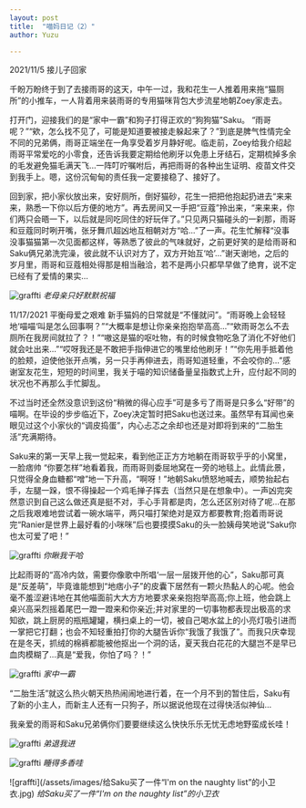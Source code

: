 ```yaml
---
layout: post
title:  "喵妈日记（2）"
author: Yuzu

---
```

2021/11/5  接儿子回家

千盼万盼终于到了去接雨哥的这天，中午一过，我和花生一人推着用来拖“猫厕所”的小推车，一人背着用来装雨哥的专用猫咪背包大步流星地朝Zoey家走去。

打开门，迎接我们的是“家中一霸”和狗子打得正欢的“狗狗猫”Saku。 “雨哥呢？”“欸，怎么找不见了，可能是知道要被接走躲起来了？”到底是脾气性情完全不同的兄弟俩，雨哥正端坐在一角享受着岁月静好呢。临走前，Zoey给我介绍起雨哥平常爱吃的小零食，还告诉我要定期给他刷牙以免患上牙结石，定期梳掉多余的毛发避免猫毛满天飞…一阵叮咛嘱咐后，再把雨哥的各种出生证明、疫苗文件交到我手上。嗯，这份沉甸甸的责任我一定要接稳了、接好了。

回到家，把小家伙放出来，安好厕所，倒好猫砂，花生一把把他抱起扔进去“来来来，熟悉一下你以后方便的地方”。再去房间又一手把“豆蔻”拎出来，“来来来，你们两只会晤一下，以后就是同吃同住的好玩伴了。”只见两只猫碰头的一刹那，雨哥和豆蔻同时咧开嘴，张牙舞爪超凶地互相朝对方“哈…”了一声。花生忙解释“没事没事猫猫第一次见面都这样，等熟悉了彼此的气味就好，之前更好笑的是给雨哥和Saku俩兄弟洗完澡，彼此就不认识对方了，双方开始互‘哈’…”谢天谢地，之后的岁月里，雨哥和豆蔻相处得那是相当融洽，若不是两小只都早早做了绝育，说不定已经有了爱情的果实…

![graffti](/assets/images/老母亲只好默默祝福.jpg)
*老母亲只好默默祝福*

11/17/2021 平衡母爱之艰难
新手猫妈的日常就是“不懂就问”。“雨哥晚上会轻轻地‘喵喵‘叫是怎么回事啊？”“大概率是想让你亲亲抱抱举高高…”“欸雨哥怎么不去厕所在我房间就拉了？！”“嗷这是猫的呕吐物，有的时候食物吃急了消化不好他们就会吐出来…”“哎呀我还是不敢把手指伸进它的嘴里给他刷牙！”“你先用手抵着他的脸颊，迫使他张开点嘴，另一只手再伸进去，雨哥知道轻重，不会咬你的…”感谢室友花生，短短的时间里，我关于喵的知识储备量呈指数式上升，应付起不同的状况也不再那么手忙脚乱。

不过当时还全然没意识到这份“稍微的得心应手”可是多亏了雨哥是只多么“好带”的喵啊。在毕设的步步临近下，Zoey决定暂时把Saku也送过来。虽然早有耳闻也亲眼见过这个小家伙的“调皮捣蛋”，内心忐忑之余却也还是对即将到来的“二胎生活”充满期待。

Saku来的第一天早上我一觉起来，看到他正正方方地躺在雨哥软乎乎的小窝里，一脸痞帅 “你要怎样”地看着我，而雨哥则委屈地窝在一旁的地毯上。此情此景，只觉得全身血糖都“噌”地一下升高，“啊呀！”地朝Saku愤怒地喊去，顺势抬起右手，左腿一跺，恨不得操起一个鸡毛掸子挥去（当然只是在想象中）。一声凶完突然意识到自己这么做还真是挺不对，手心手背都是肉，怎么还区别对待了呢…在那之后我艰难地尝试着一碗水端平，两只喵打架绝对是双方都要教育;抱着雨哥说完“Ranier是世界上最好看的小咪咪”后也要摸摸Saku的头一脸姨母笑地说“Saku你也太可爱了吧！”

![graffti](/assets/images/你瞅我干哈.jpg)
*你瞅我干哈*

比起雨哥的“高冷内敛，需要你像歌中所唱‘一层一层拨开他的心”，Saku那可真是“反差萌”，毕竟谁能想到“地痞小子”的皮囊下居然有一颗火热黏人的心呢。他会毫不羞涩避讳地在其他喵面前大大方方地要求亲亲抱抱举高高;你上班，他会跳上桌兴高采烈摇着尾巴一蹬一蹬来和你亲近;并对家里的一切事物都表现出极高的求知欲，跳上厨房的瓶瓶罐罐，横扫桌上的一切，被自己喝水盆上的小亮灯吸引进而一掌把它打翻；也会不知轻重拍打你的大腿告诉你“我饿了我饿了”。而我只庆幸现在是冬天，抓绒的棉裤都能被他抠出一个洞的话，夏天我白花花的大腿岂不是早已血肉模糊了…真是“爱我，你怕了吗？！”

![graffti](/assets/images/家中一霸.jpg)
*家中一霸*

“二胎生活”就这么热火朝天热热闹闹地进行着，在一个月不到的暂住后，Saku有了新的小主人，而新主人还有一只狗子，所以据说他现在过得快活似神仙…

我亲爱的雨哥和Saku兄弟俩你们要要继续这么快快乐乐无忧无虑地野蛮成长哇！

![graffti](/assets/images/弟退我进.jpg)
*弟退我进*

![graffti](/assets/images/睡得多香哇.jpg)
*睡得多香哇*

![graffti](/assets/images/给Saku买了一件“I'm on the naughty list”的小卫衣.jpg)
*给Saku买了一件“I'm on the naughty list”的小卫衣*
